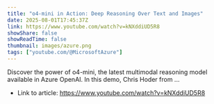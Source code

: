 ```yaml
---
title: "o4-mini in Action: Deep Reasoning Over Text and Images"
date: 2025-08-01T17:45:37Z
link: https://www.youtube.com/watch?v=kNXddiUD5R8
showShare: false
showReadTime: false
thumbnail: images/azure.png
tags: ["youtube.com/@MicrosoftAzure"]
---
```

Discover the power of o4-mini, the latest multimodal reasoning model available in Azure OpenAI. In this demo, Chris Hoder from ...

- Link to article: https://www.youtube.com/watch?v=kNXddiUD5R8